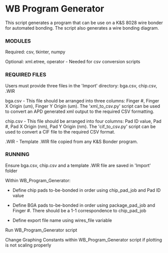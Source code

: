 # WB Program Generator #

This script generates a program that can be use on a K&S 8028 wire bonder for automated bonding.  The script also
generates a wire bonding diagram.

### MODULES ###

Required: csv, tkinter, numpy

Optional: xml.etree, operator - Needed for csv conversion scripts

### REQUIRED FILES ###

Users must provide three files in the 'Import' directory: bga.csv, chip.csv, .WIR

bga.csv - This file should be arranged into three columns: Finger #, Finger X Origin (um),
Finger Y Origin (um).  The 'xml_to_csv.py' script can be used to convert an APD generated xml output to the required
CSV formatting.

chip.csv - This file should be arranged into four columns: Pad ID value, Pad #, Pad X Origin (nm), Pad Y Origin (nm).
The 'cif_to_csv.py' script can be used to convert a CIF file to the required CSV format.

.WIR - Template .WIR file copied from any K&S Bonder program.

### RUNNING ###

Ensure bga.csv, chip.csv and a template .WIR file are saved in 'Import' folder

Within WB_Program_Generator:

* Define chip pads to-be-bonded in order using chip_pad_job and Pad ID value

* Define BGA pads to-be-bonded in order using package_pad_job and Finger #.  There should be a 1-1 correspondence to
chip_pad_job

* Define export file name using wires_file variable

Run WB_Program_Generator script

Change Graphing Constants within WB_Program_Generator script if plotting is not scaling properly


